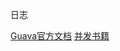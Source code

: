 

日志

[Guava官方文档](http://ifeve.com/category/guava-2/)
[并发书籍](http://ifeve.com/category/%E5%B9%B6%E5%8F%91%E4%B9%A6%E7%B1%8D/)